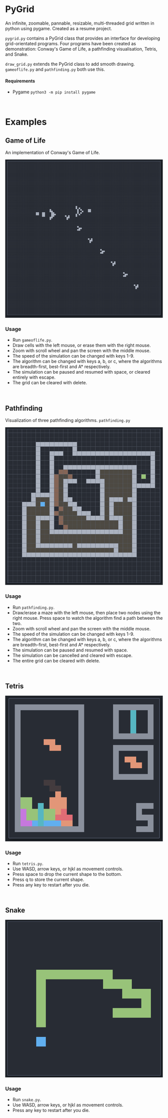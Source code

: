 # PyGrid
An infinite, zoomable, pannable, resizable, multi-threaded grid written in python using pygame. Created as a resume project.

`pygrid.py` contains a PyGrid class that provides an interface for developing grid-orientated programs. Four programs have been created as demonstration: Conway's Game of Life, a pathfinding visualisation, Tetris, and Snake.

`draw_grid.py` extends the PyGrid class to add smooth drawing. `gameoflife.py` and `pathfinding.py` both use this.

#### Requirements
* Pygame `python3 -m pip install pygame`

<br />

# Examples

## Game of Life
An implementation of Conway's Game of Life.

![gameoflife_screenshot](./screenshots/gameoflife.png)

### Usage
* Run `gameoflife.py`.
* Draw cells with the left mouse, or erase them with the right mouse.
* Zoom with scroll wheel and pan the screen with the middle mouse.
* The speed of the simulation can be changed with keys 1-9.
* The algorithm can be changed with keys a, b, or c, where the algorithms are breadth-first, best-first and A* respectively.
* The simulation can be paused and resumed with space, or cleared entirely with escape.
* The grid can be cleared with delete.

<br />

## Pathfinding
Visualization of three pathfinding algorithms. `pathfinding.py`

![pathfinding_screenshot](./screenshots/pathfinding.png)

### Usage
* Run `pathfinding.py`.
* Draw/erase a maze with the left mouse, then place two nodes using the right mouse. Press space to watch the algorithm find a path between the two.
* Zoom with scroll wheel and pan the screen with the middle mouse.
* The speed of the simulation can be changed with keys 1-9.
* The algorithm can be changed with keys a, b, or c, where the algorithms are breadth-first, best-first and A* respectively.
* The simulation can be paused and resumed with space.
* The simulation can be cancelled and cleared with escape.
* The entire grid can be cleared with delete.

<br />

## Tetris

![tetris_screenshot](./screenshots/tetris.png)

### Usage
* Run `tetris.py`.
* Use WASD, arrow keys, or hjkl as movement controls.
* Press space to drop the current shape to the bottom.
* Press q to store the current shape.
* Press any key to restart after you die.

<br />

## Snake

![snake_screenshot](./screenshots/snake.png)

### Usage
* Run `snake.py`.
* Use WASD, arrow keys, or hjkl as movement controls.
* Press any key to restart after you die.
